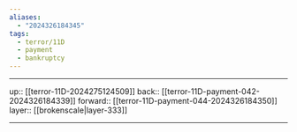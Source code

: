 ```yaml
---
aliases:
  - "2024326184345"
tags:
  - terror/11D
  - payment
  - bankruptcy
---
```




***

up:: [[terror-11D-2024275124509]]
back:: [[terror-11D-payment-042-2024326184339]]
forward:: [[terror-11D-payment-044-2024326184350]]
layer:: [[brokenscale|layer-333]]

***
